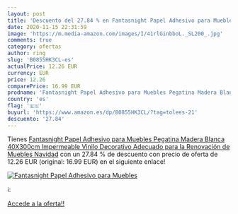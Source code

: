 ```yaml
---
layout: post
title: 'Descuento del 27.84 % en Fantasnight Papel Adhesivo para Muebles '
date: 2020-11-15 22:31:59
image: 'https://m.media-amazon.com/images/I/41rlGinbboL._SL200_.jpg'
comments: true
category: ofertas
author: ring
slug: 'B0855HK3CL-es'
actualPrice: 12.26 EUR
currency: EUR
price: 12.26
comparePrice: 16.99 EUR
prodname: 'Fantasnight Papel Adhesivo para Muebles Pegatina Madera Blanca 40X300cm Impermeable Vinilo Decorativo Adecuado para la Renovación de Muebles Navidad'
country: 'es'
flag: '🇪🇸'
buyurl: 'https://www.amazon.es/dp/B0855HK3CL/?tag=tolees-21'
descuento: '27.84'
---
```


Tienes [Fantasnight Papel Adhesivo para Muebles Pegatina Madera Blanca 40X300cm Impermeable Vinilo Decorativo Adecuado para la Renovación de Muebles Navidad](https://www.amazon.es/dp/B0855HK3CL/?tag=tolees-21) con un 27.84 % de descuento con precio de oferta de 12.26 EUR (original: 16.99 EUR) en el siguiente enlace!

[![Fantasnight Papel Adhesivo para Muebles ](https://m.media-amazon.com/images/I/41rlGinbboL._SL200_.jpg)](https://www.amazon.es/dp/B0855HK3CL/?tag=tolees-21)

ℹ️:


[Accede a la oferta!!](https://www.amazon.es/dp/B0855HK3CL/?tag=tolees-21)
